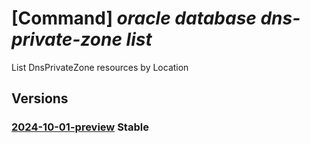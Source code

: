 # [Command] _oracle database dns-private-zone list_

List DnsPrivateZone resources by Location

## Versions

### [2024-10-01-preview](/Resources/mgmt-plane/L3N1YnNjcmlwdGlvbnMve30vcHJvdmlkZXJzL29yYWNsZS5kYXRhYmFzZS9sb2NhdGlvbnMve30vZG5zcHJpdmF0ZXpvbmVz/2024-10-01-preview.xml) **Stable**

<!-- mgmt-plane /subscriptions/{}/providers/oracle.database/locations/{}/dnsprivatezones 2024-10-01-preview -->
